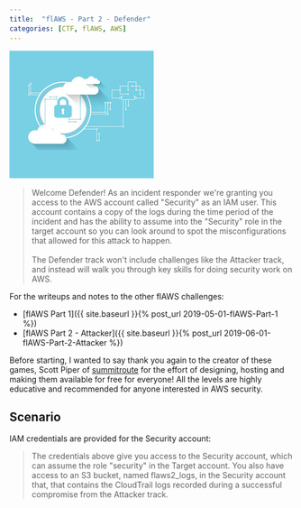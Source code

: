 ```yaml
---
title:  "flAWS - Part 2 - Defender"
categories: [CTF, flAWS, AWS]
---
```


![Logo](/assets/images/cloud3.jpg)

<blockquote>
<p>
Welcome Defender! As an incident responder we're granting you access to the AWS account called "Security" as an IAM user. This account contains a copy of the logs during the time period of the incident and has the ability to assume into the "Security" role in the target account so you can look around to spot the misconfigurations that allowed for this attack to happen.
<br/><br/>
The Defender track won't include challenges like the Attacker track, and instead will walk you through key skills for doing security work on AWS.
</p>
</blockquote>

For the writeups and notes to the other flAWS challenges:
* [flAWS Part 1]({{ site.baseurl }}{% post_url 2019-05-01-flAWS-Part-1 %})
* [flAWS Part 2 - Attacker]({{ site.baseurl }}{% post_url 2019-06-01-flAWS-Part-2-Attacker %})

Before starting, I wanted to say thank you again to the creator of these games, Scott Piper of [summitroute](https://summitroute.com/) for the effort of designing, hosting and making them available for free for everyone! All the levels are highly educative and recommended for anyone interested in AWS security.

## Scenario

IAM credentials are provided for the Security account:

<blockquote>
<p>The credentials above give you access to the Security account, which can assume the role "security" in the Target account. You also have access to an S3 bucket, named flaws2_logs, in the Security account that, that contains the CloudTrail logs recorded during a successful compromise from the Attacker track.</p>
</blockquote>
